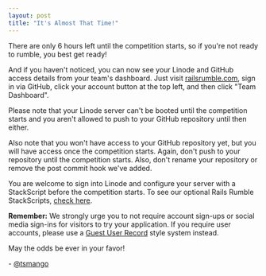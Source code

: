 ```yaml
---
layout: post
title: "It's Almost That Time!"
---
```


There are only 6 hours left until the competition starts, so if you're not ready to rumble, you best get ready!

And if you haven't noticed, you can now see your Linode and GitHub access details from your team's dashboard. Just visit [railsrumble.com](http://railsrumble.com), sign in via GitHub, click your account button at the top left, and then click "Team Dashboard".

Please note that your Linode server can't be booted until the competition starts and you aren't allowed to push to your GitHub repository until then either.

Also note that you won't have access to your GitHub repository yet, but you will have access once the competition starts. Again, don't push to your repository until the competition starts. Also, don't rename your repository or remove the post commit hook we've added.

You are welcome to sign into Linode and configure your server with a StackScript before the competition starts. To see our optional Rails Rumble StackScripts, [check here](http://blog.railsrumble.com/2013/10/16/linode-get-up-and-running-with-stackscripts-for-2013/).

**Remember:** We strongly urge you to not require account sign-ups or social media sign-ins for visitors to try your application. If you require user accounts, please use a [Guest User Record](http://railscasts.com/episodes/393-guest-user-record) style system instead.

May the odds be ever in your favor!

\- [@tsmango](https://twitter.com/tsmango)